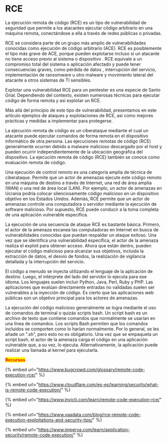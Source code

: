 # RCE

La ejecución remota de código (RCE) es un tipo de vulnerabilidad de seguridad que permite a los atacantes ejecutar código arbitrario en una máquina remota, conectándose a ella a través de redes públicas o privadas.

RCE se considera parte de un grupo más amplio de vulnerabilidades conocidas como ejecución de código arbitrario (ACE). RCE es posiblemente el tipo más grave de ACE, porque pueden explotarse incluso si un atacante no tiene acceso previo al sistema o dispositivo . RCE equivale a un compromiso total del sistema o aplicación afectado y puede tener consecuencias graves, como pérdida de datos , interrupción del servicio, implementación de ransomware u otro malware y movimiento lateral del atacante a otros sistemas de TI sensibles.

Explotar una vulnerabilidad RCE para un pentester es una especie de Santo Grial. Dependiendo del contexto, existen numerosas técnicas para ejecutar código de forma remota y así explotar un RCE.

Más allá del principio de este tipo de vulnerabilidad, presentamos en este artículo ejemplos de ataques y explotaciones de RCE, así como mejores prácticas y medidas a implementar para protegerse.

La ejecución remota de código es un ciberataque mediante el cual un atacante puede ejecutar comandos de forma remota en el dispositivo informático de otra persona. Las ejecuciones remotas de código (RCE) generalmente ocurren debido a malware malicioso descargado por el host y pueden ocurrir independientemente de la ubicación geográfica del dispositivo. La ejecución remota de código (RCE) también se conoce como evaluación remota de código.&#x20;

Una ejecución de control remoto es una categoría amplia de técnica de ciberataque. Permite que un actor de amenazas ejecute este código remoto en una máquina de destino a través de Internet, una red de área amplia (WAN) o una red de área local (LAN). Por ejemplo, un actor de amenazas en Ucrania podría colocar silenciosamente código malicioso en un dispositivo objetivo en los Estados Unidos. Además, RCE permite que un actor de amenazas controle una computadora o servidor mediante la ejecución de software malicioso. Por supuesto, RCE puede conducir a la toma completa de una aplicación vulnerable específica.&#x20;

La ejecución de una secuencia de ataque RCE es bastante básica. Primero, el actor de la amenaza escanea las computadoras en Internet en busca de vulnerabilidades conocidas que puedan respaldar un ataque exitoso. Una vez que se identifica una vulnerabilidad específica, el actor de la amenaza realiza el exploit para obtener acceso. Ahora que están dentro, pueden ejecutar el código malicioso para alcanzar sus objetivos, incluida la extracción de datos, el desvío de fondos, la realización de vigilancia detallada y la interrupción del servicio.&#x20;

El código a menudo se inyecta utilizando el lenguaje de la aplicación de destino. Luego, el intérprete del lado del servidor lo ejecuta para ese idioma. Los lenguajes suelen incluir Python, Java, Perl, Ruby y PHP. Las aplicaciones que evalúan directamente entradas no validadas suelen ser vulnerables a la inyección de código. Es cierto que las aplicaciones web públicas son un objetivo principal para los actores de amenazas.

La ejecución del código malicioso generalmente se logra mediante el uso de comandos de terminal o quizás scripts bash. Un script bash es un archivo de texto que contiene comandos que normalmente se usarían en una línea de comandos. Los scripts Bash permiten que los comandos incluidos se comporten como lo harían normalmente. Por lo general, se les añade un ".sh", pero esto no es obligatorio. Una vez que se empaqueta un script bash, el actor de la amenaza carga el código en una aplicación vulnerable que, a su vez, lo ejecuta. Alternativamente, la aplicación puede realizar una llamada al kernel para ejecutarla.

<mark style="color:red;">**Recursos**</mark>

{% embed url="https://www.bugcrowd.com/glossary/remote-code-execution-rce/" %}

{% embed url="https://www.cloudflare.com/es-es/learning/security/what-is-remote-code-execution/" %}

{% embed url="https://www.invicti.com/learn/remote-code-execution-rce/" %}

{% embed url="https://www.vaadata.com/blog/rce-remote-code-execution-exploitations-and-security-tips/" %}

{% embed url="https://www.imperva.com/learn/application-security/remote-code-execution/" %}
